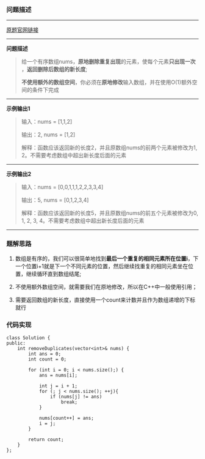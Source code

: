 ### 问题描述
---
[原题官网链接](https://leetcode-cn.com/problems/remove-duplicates-from-sorted-array/)

---

**问题描述**
> 给一个有序数组nums，**原地删除重复出现**的元素，使每个元素**只出现一次** ，**返回删除后数组的新长度**;
>
> **不使用额外的数组空间**，你必须在**原地修改**输入数组，并在使用O(1)额外空间的条件下完成

---
**示例输出1**
> 输入：nums = [1,1,2]
>
> 输出：2, nums = [1,2]
>
> 解释：函数应该返回新的长度2，并且原数组nums的前两个元素被修改为1, 2。不需要考虑数组中超出新长度后面的元素

---
**示例输出2**
> 输入：nums = [0,0,1,1,1,2,2,3,3,4]
>
> 输出：5, nums = [0,1,2,3,4]
>
> 解释：函数应该返回新的长度5，并且原数组nums的前五个元素被修改为0, 1, 2, 3, 4。不需要考虑数组中超出新长度后面的元素

---


### 题解思路
1. 数组是有序的，我们可以很简单地找到**最后一个重复的相同元素所在位置i**，下一个位置i+1就是下一个不同元素的位置，然后继续找重复的相同元素坐在位置，继续循环直到数组结尾;

2. 不使用额外数组空间，就需要我们在原地修改，所以在C++中一般使用引用；

3. 需要返回数组的新长度，直接使用一个count来计数并且作为数组递增的下标就行


### 代码实现
```
class Solution {
public:
    int removeDuplicates(vector<int>& nums) {
        int ans = 0;
        int count = 0;

        for (int i = 0; i < nums.size();) {
            ans = nums[i];

            int j = i + 1;
            for (; j < nums.size(); ++j){
                if (nums[j] != ans)
                    break;
            }

            nums[count++] = ans;
            i = j;
        }

        return count;
    }
};
```
